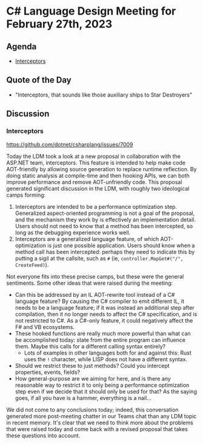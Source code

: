 # C# Language Design Meeting for February 27th, 2023

## Agenda

- [Interceptors](#interceptors)

## Quote of the Day

- "Interceptors, that sounds like those auxiliary ships to Star Destroyers"

## Discussion

### Interceptors

https://github.com/dotnet/csharplang/issues/7009

Today the LDM took a look at a new proposal in collaboration with the ASP.NET team, interceptors. This feature is
intended to help make code AOT-friendly by allowing source generation to replace runtime reflection. By doing static
analysis at compile-time and then hooking APIs, we can both improve performance and remove AOT-unfriendly code. This
proposal generated significant discussion in the LDM, with roughly two ideological camps forming:

1. Interceptors are intended to be a performance optimization step. Generalized aspect-oriented programming is not
   a goal of the proposal, and the mechanism they work by is effectively an implementation detail. Users should not
   need to know that a method has been intercepted, so long as the debugging experience works well.
2. Interceptors are a generalized language feature, of which AOT-optimization is just one possible application. Users
   should know when a method call has been intercepted: perhaps they need to indicate this by putting a sigil at the
   callsite, such as `#` (ie, `controller.MapGet#("/", CreateFeed)`).

Not everyone fits into these precise camps, but these were the general sentiments. Some other ideas that were raised
during the meeting:

* Can this be addressed by an IL AOT-rewrite tool instead of a C# language feature? By causing the C# compiler to
  emit different IL, it needs to be a language feature; if it was instead an additional step after compilation, then
  it no longer needs to affect the C# specification, and is not restricted to C#. As a C#-only feature, it could
  negatively affect the F# and VB ecosystems.
* These hooked functions are really much more powerful than what can be accomplished today: state from the entire program
  can influence them. Maybe this calls for a different calling syntax entirely?
    * Lots of examples in other languages both for and against this: Rust uses the `!` character, while LISP does not
      have a different syntax.
* Should we restrict these to just methods? Could you intercept properties, events, fields?
* How general-purpose are we aiming for here, and is there any reasonable way to restrict it to only being a performance
  optimization step even if we decide that it should only be used for that? As the saying goes, if all you have is a
  hammer, everything is a nail...

We did not come to any conclusions today; indeed, this conversation generated more post-meeting chatter in our Teams
chat than any LDM topic in recent memory. It's clear that we need to think more about the problems that were raised today
and come back with a revised proposal that takes these questions into account.
